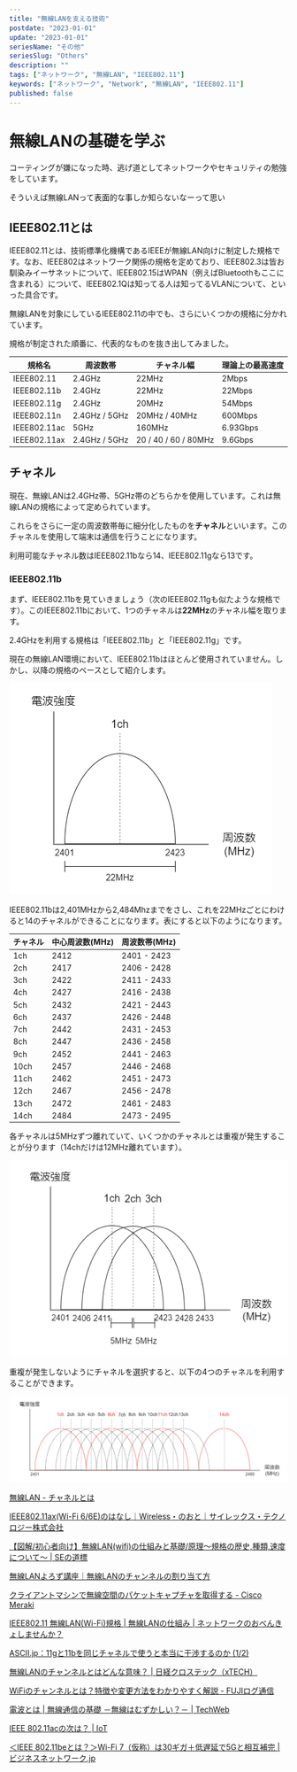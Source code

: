```yaml
---
title: "無線LANを支える技術"
postdate: "2023-01-01"
update: "2023-01-01"
seriesName: "その他"
seriesSlug: "Others"
description: ""
tags: ["ネットワーク", "無線LAN", "IEEE802.11"]
keywords: ["ネットワーク", "Network", "無線LAN", "IEEE802.11"]
published: false
---
```


# 無線LANの基礎を学ぶ

コーティングが嫌になった時、逃げ道としてネットワークやセキュリティの勉強をしています。

そういえば無線LANって表面的な事しか知らないなーって思い

## IEEE802.11とは

IEEE802.11とは、技術標準化機構であるIEEEが無線LAN向けに制定した規格です。なお、IEEE802はネットワーク関係の規格を定めており、IEEE802.3は皆お馴染みイーサネットについて、IEEE802.15はWPAN（例えばBluetoothもここに含まれる）について、IEEE802.1Qは知ってる人は知ってるVLANについて、といった具合です。

無線LANを対象にしているIEEE802.11の中でも、さらにいくつかの規格に分かれています。

規格が制定された順番に、代表的なものを抜き出してみました。

|規格名|周波数帯|チャネル幅|理論上の最高速度|
|---|---|---|---|
|IEEE802.11|2.4GHz|22MHz|2Mbps|
|IEEE802.11b|2.4GHz|22MHz|22Mbps|
|IEEE802.11g|2.4GHz|20MHz|54Mbps|
|IEEE802.11n|2.4GHz / 5GHz|20MHz / 40MHz|600Mbps|
|IEEE802.11ac|5GHz|160MHz|6.93Gbps|
|IEEE802.11ax|2.4GHz / 5GHz|20 / 40 / 60 / 80MHz|9.6Gbps|

## チャネル

現在、無線LANは2.4GHz帯、5GHz帯のどちらかを使用しています。これは無線LANの規格によって定められています。

これらをさらに一定の周波数帯毎に細分化したものを**チャネル**といいます。このチャネルを使用して端末は通信を行うことになります。

利用可能なチャネル数はIEEE802.11bなら14、IEEE802.11gなら13です。

### IEEE802.11b

まず、IEEE802.11bを見ていきましょう（次のIEEE802.11gも似たような規格です）。このIEEE802.11bにおいて、1つのチャネルは**22MHz**のチャネル幅を取ります。

2.4GHzを利用する規格は「IEEE802.11b」と「IEEE802.11g」です。

<aside>

現在の無線LAN環境において、IEEE802.11bはほとんど使用されていません。しかし、以降の規格のベースとして紹介します。

</aside>

![](./images/image01.png)

IEEE802.11bは2,401MHzから2,484Mhzまでをさし、これを22MHzごとにわけると14のチャネルができることになります。表にすると以下のようになります。

|チャネル|中心周波数(MHz)|周波数帯(MHz)|
|---|---|---|
|1ch|2412|2401 - 2423|
|2ch|2417|2406 - 2428|
|3ch|2422|2411 - 2433|
|4ch|2427|2416 - 2438|
|5ch|2432|2421 - 2443|
|6ch|2437|2426 - 2448|
|7ch|2442|2431 - 2453|
|8ch|2447|2436 - 2458|
|9ch|2452|2441 - 2463|
|10ch|2457|2446 - 2468|
|11ch|2462|2451 - 2473|
|12ch|2467|2456 - 2478|
|13ch|2472|2461 - 2483|
|14ch|2484|2473 - 2495|

各チャネルは5MHzずつ離れていて、いくつかのチャネルとは重複が発生することが分ります（14chだけは12MHz離れています）。

![](./images/image02.png)

重複が発生しないようにチャネルを選択すると、以下の4つのチャネルを利用することができます。

![](./images/image03.png)

[無線LAN - チャネルとは](https://www.infraexpert.com/study/wireless3.html)

[IEEE802.11ax(Wi-Fi 6/6E)のはなし｜Wireless・のおと｜サイレックス・テクノロジー株式会社](https://www.silex.jp/blog/wireless/2021/10/ieee80211axwi-fi-66e.html)

[【図解/初心者向け】無線LAN(wifi)の仕組みと基礎/原理～規格の歴史,種類,速度について～ | SEの道標](https://milestone-of-se.nesuke.com/nw-basic/wireless/wifi-summary/)

[無線LANよろず講座｜無線LANのチャンネルの割り当て方](http://musenlan.biz/blog/522/)

[クライアントマシンで無線空間のパケットキャプチャを取得する - Cisco Meraki](https://documentation.meraki.com/MR/Monitoring_and_Reporting/CapturingWirelessTraffic_from_a_Client_Machine_jp)

[IEEE802.11 無線LAN(Wi-Fi)規格 | 無線LANの仕組み | ネットワークのおべんきょしませんか？](https://www.n-study.com/wlan-detail/802-11-standard/)

[ASCII.jp：11gと11bを同じチャネルで使うと本当に干渉するのか (1/2)](https://ascii.jp/elem/000/000/562/562260/)

[無線LANのチャンネルとはどんな意味？ | 日経クロステック（xTECH）](https://xtech.nikkei.com/it/pc/article/NPC/20070619/275122/)

[WiFiのチャンネルとは？特徴や変更方法をわかりやすく解説 - FUJIログ通信](https://fuji-wifi.jp/column/?p=5881)

[電波とは | 無線通信の基礎 －無線はむずかしい？－ | TechWeb](https://techweb.rohm.co.jp/product/wireless/wireless-communication/wireless-communication-basic/37/)

[IEEE 802.11acの次は？ | IoT](http://iot-jp.com/iotsummary/iottech/wifi/ieee-802-11ac%E3%81%AE%E6%AC%A1%E3%81%AF%EF%BC%9F/.html)

[＜IEEE 802.11beとは？＞Wi-Fi 7（仮称）は30ギガ＋低遅延で5Gと相互補完 | ビジネスネットワーク.jp](https://businessnetwork.jp/Detail/tabid/65/artid/8710/Default.aspx)